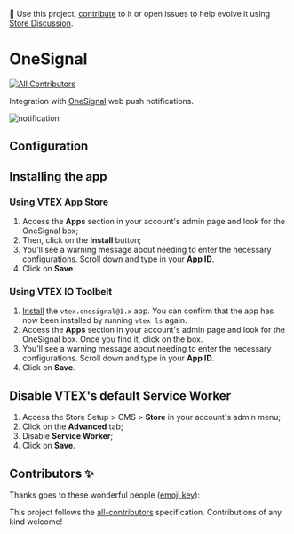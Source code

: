📢 Use this project, [contribute](https://github.com/vtex-apps/onesignal) to it or open issues to help evolve it using [Store Discussion](https://github.com/vtex-apps/store-discussion).

# OneSignal

<!-- ALL-CONTRIBUTORS-BADGE:START - Do not remove or modify this section -->
[![All Contributors](https://img.shields.io/badge/all_contributors-0-orange.svg?style=flat-square)](#contributors-)
<!-- ALL-CONTRIBUTORS-BADGE:END -->

Integration with [OneSignal](https://onesignal.com/) web push notifications.

![notification](https://user-images.githubusercontent.com/284515/88438151-68a06f80-cdde-11ea-8624-2626d8464f5d.png)


## Configuration

## Installing the app

### Using VTEX App Store

1. Access the **Apps** section in your account's admin page and look for the OneSignal box; 
2. Then, click on the **Install** button;
3. You'll see a warning message about needing to enter the necessary configurations. Scroll down and type in your **App ID**.
4. Click on **Save**.

### Using VTEX IO Toolbelt

1. [Install](https://vtex.io/docs/recipes/development/installing-an-app/) the `vtex.onesignal@1.x` app. You can confirm that the app has now been installed by running `vtex ls` again. 
2. Access the **Apps** section in your account's admin page and look for the OneSignal box. Once you find it, click on the box.
4. You'll see a warning message about needing to enter the necessary configurations. Scroll down and type in your **App ID**.
5. Click on **Save**.

## Disable VTEX's default Service Worker

1. Access the Store Setup > CMS > **Store** in your account's admin menu;
2. Click on the **Advanced** tab;
3. Disable **Service Worker**;
4. Click on **Save**.

## Contributors ✨

Thanks goes to these wonderful people ([emoji key](https://allcontributors.org/docs/en/emoji-key)):

<!-- ALL-CONTRIBUTORS-LIST:START - Do not remove or modify this section -->
<!-- prettier-ignore-start -->
<!-- markdownlint-disable -->
<!-- markdownlint-enable -->
<!-- prettier-ignore-end -->
<!-- ALL-CONTRIBUTORS-LIST:END -->

This project follows the [all-contributors](https://github.com/all-contributors/all-contributors) specification. Contributions of any kind welcome!
